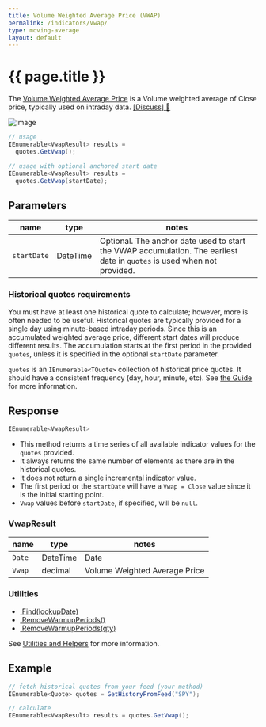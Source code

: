 ```yaml
---
title: Volume Weighted Average Price (VWAP)
permalink: /indicators/Vwap/
type: moving-average
layout: default
---
```


# {{ page.title }}

The [Volume Weighted Average Price](https://en.wikipedia.org/wiki/Volume-weighted_average_price) is a Volume weighted average of Close price, typically used on intraday data.
[[Discuss] :speech_balloon:]({{site.github.repository_url}}/discussions/310 "Community discussion about this indicator")

![image]({{site.baseurl}}/assets/charts/Vwap.png)

```csharp
// usage
IEnumerable<VwapResult> results =
  quotes.GetVwap();

// usage with optional anchored start date
IEnumerable<VwapResult> results =
  quotes.GetVwap(startDate);  
```

## Parameters

| name | type | notes
| -- |-- |--
| `startDate` | DateTime | Optional.  The anchor date used to start the VWAP accumulation.  The earliest date in `quotes` is used when not provided.

### Historical quotes requirements

You must have at least one historical quote to calculate; however, more is often needed to be useful.  Historical quotes are typically provided for a single day using minute-based intraday periods.  Since this is an accumulated weighted average price, different start dates will produce different results.  The accumulation starts at the first period in the provided `quotes`, unless it is specified in the optional `startDate` parameter.

`quotes` is an `IEnumerable<TQuote>` collection of historical price quotes.  It should have a consistent frequency (day, hour, minute, etc).  See [the Guide]({{site.baseurl}}/guide/#historical-quotes) for more information.

## Response

```csharp
IEnumerable<VwapResult>
```

- This method returns a time series of all available indicator values for the `quotes` provided.
- It always returns the same number of elements as there are in the historical quotes.
- It does not return a single incremental indicator value.
- The first period or the `startDate` will have a `Vwap = Close` value since it is the initial starting point.
- `Vwap` values before `startDate`, if specified, will be `null`.

### VwapResult

| name | type | notes
| -- |-- |--
| `Date` | DateTime | Date
| `Vwap` | decimal | Volume Weighted Average Price

### Utilities

- [.Find(lookupDate)]({{site.baseurl}}/utilities#find-indicator-result-by-date)
- [.RemoveWarmupPeriods()]({{site.baseurl}}/utilities#remove-warmup-periods)
- [.RemoveWarmupPeriods(qty)]({{site.baseurl}}/utilities#remove-warmup-periods)

See [Utilities and Helpers]({{site.baseurl}}/utilities#utilities-for-indicator-results) for more information.

## Example

```csharp
// fetch historical quotes from your feed (your method)
IEnumerable<Quote> quotes = GetHistoryFromFeed("SPY");

// calculate
IEnumerable<VwapResult> results = quotes.GetVwap();
```

